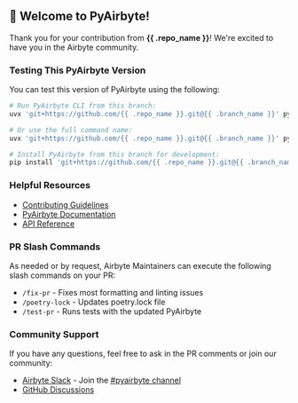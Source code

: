 ## 👋 Welcome to PyAirbyte!

Thank you for your contribution from **{{ .repo_name }}**! We're excited to have you in the Airbyte community.

### Testing This PyAirbyte Version

You can test this version of PyAirbyte using the following:

```bash
# Run PyAirbyte CLI from this branch:
uvx 'git+https://github.com/{{ .repo_name }}.git@{{ .branch_name }}' pyab --help

# Or use the full command name:
uvx 'git+https://github.com/{{ .repo_name }}.git@{{ .branch_name }}' pyairbyte --help

# Install PyAirbyte from this branch for development:
pip install 'git+https://github.com/{{ .repo_name }}.git@{{ .branch_name }}'
```

### Helpful Resources

- [Contributing Guidelines](https://github.com/airbytehq/PyAirbyte/blob/main/docs/CONTRIBUTING.md)
- [PyAirbyte Documentation](https://docs.airbyte.com/using-airbyte/pyairbyte/getting-started)
- [API Reference](https://airbytehq.github.io/PyAirbyte/)

### PR Slash Commands

As needed or by request, Airbyte Maintainers can execute the following slash commands on your PR:

- `/fix-pr` - Fixes most formatting and linting issues
- `/poetry-lock` - Updates poetry.lock file
- `/test-pr` - Runs tests with the updated PyAirbyte

### Community Support

If you have any questions, feel free to ask in the PR comments or join our community:
- [Airbyte Slack](https://airbytehq.slack.com/) - Join the [#pyairbyte channel](https://airbytehq.slack.com/archives/C06FZ238P8W)
- [GitHub Discussions](https://github.com/airbytehq/PyAirbyte/discussions)
